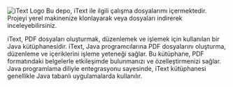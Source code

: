 ![iText  Logo](https://www.resimupload.org/images/2024/02/10/1.jpg)
Bu depo, iText ile ilgili çalışma dosyalarımı içermektedir.
Projeyi yerel makinenize klonlayarak veya dosyaları indirerek inceleyebilirsiniz.

iText, PDF dosyaları oluşturmak, düzenlemek ve işlemek için kullanılan bir Java kütüphanesidir. iText, Java programcılarına PDF dosyalarını oluşturma, 
düzenleme ve içeriklerini işleme yeteneği sağlar. Bu kütüphane, PDF formatındaki belgelerle etkileşimde bulunmanızı ve özelleştirmenizi sağlar. 
Java programlama diliyle entegrasyonu sayesinde, iText kütüphanesi genellikle Java tabanlı uygulamalarda kullanılır.


